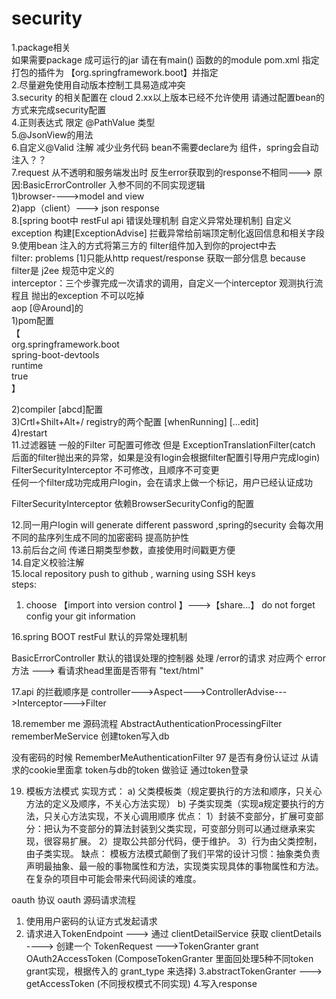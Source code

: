 # security
1.package相关  
  如果需要package 成可运行的jar 请在有main() 函数的的module pom.xml 指定 打包的插件为 【org.springframework.boot】并指定<finalName>  
2.尽量避免使用自动版本控制工具易造成冲突  
3.security 的相关配置在 cloud 2.xx以上版本已经不允许使用 请通过配置bean的方式来完成security配置  
4.正则表达式 限定 @PathValue 类型  
5.@JsonView的用法  
6.自定义@Valid 注解 减少业务代码  bean不需要declare为 组件，spring会自动注入？？  
7.request 从不透明和服务端发出时  反生error获取到的response不相同--->  原因:BasicErrorController 入参不同的不同实现逻辑  
  1)browser---->model and view  
  2)app（client）---> json response  
8.[spring boot中 restFul api 错误处理机制 自定义异常处理机制] 自定义exception 构建[ExceptionAdvise] 拦截异常给前端顶定制化返回信息和相关字段  
9.使用bean 注入的方式将第三方的 filter组件加入到你的project中去  
  filter: problems [1]只能从http request/response 获取一部分信息  because filter是 j2ee 规范中定义的  
  interceptor：三个步骤完成一次请求的调用，自定义一个interceptor 观测执行流程且 抛出的exception 不可以吃掉  
  aop [@Around]的  
 1)pom配置  
       【<dependency>  
                <groupId>org.springframework.boot</groupId>  
               <artifactId>spring-boot-devtools</artifactId>  
                <scope>runtime</scope>  
                <optional>true</optional>  
       </dependency> 】
       
 2)compiler [abcd]配置  
 3)Crtl+Shilt+Alt+/  registry的两个配置 [whenRunning] [...edit]  
 4)restart  
11.过滤器链  一般的Filter 可配置可修改 但是 ExceptionTranslationFilter(catch 后面的filter抛出来的异常，如果是没有login会根据filter配置引导用户完成login) FilterSecurityInterceptor  不可修改，且顺序不可变更  
任何一个filter成功完成用户login，会在请求上做一个标记，用户已经认证成功  

FilterSecurityInterceptor 依赖BrowserSecurityConfig的配置  

12.同一用户login will generate different password ,spring的security 会每次用不同的盐序列生成不同的加密密码 提高防护性  
13.前后台之间 传递日期类型参数，直接使用时间戳更方便  
14.自定义校验注解  
15.local repository push to github , warning using SSH keys  
steps:  
1) choose 【import into version control 】--->【share...】 do not forget config your git information  

16.spring BOOT restFul 默认的异常处理机制

BasicErrorController 默认的错误处理的控制器 处理 /error的请求  对应两个 error 方法 ---> 看请求head里面是否带有 "text/html" 

17.api 的拦截顺序是 controller--->Aspect--->ControllerAdvise--->Interceptor--->Filter

18.remember me 源码流程  AbstractAuthenticationProcessingFilter  rememberMeService  创建token写入db

没有密码的时候 RememberMeAuthenticationFilter 97 是否有身份认证过 从请求的cookie里面拿 token与db的token 做验证 通过token登录


19. 模板方法模式
实现方式：
a)     父类模板类（规定要执行的方法和顺序，只关心方法的定义及顺序，不关心方法实现）
b)     子类实现类（实现a规定要执行的方法，只关心方法实现，不关心调用顺序
 优点：
     1）封装不变部分，扩展可变部分：把认为不变部分的算法封装到父类实现，可变部分则可以通过继承来实现，很容易扩展。
     2）提取公共部分代码，便于维护。
     3）行为由父类控制，由子类实现。
 缺点：
     模板方法模式颠倒了我们平常的设计习惯：抽象类负责声明最抽象、最一般的事物属性和方法，实现类实现具体的事物属性和方法。在复杂的项目中可能会带来代码阅读的难度。
 
      
       
  oauth 协议 oauth 源码请求流程
  
  1. 使用用户密码的认证方式发起请求
  2. 请求进入TokenEndpoint ---> 通过 clientDetailService 获取 clientDetails  ----> 创建一个 TokenRequest 
     --->TokenGranter grant OAuth2AccessToken  (ComposeTokenGranter 里面回处理5种不同token grant实现，根据传入的 grant_type 来选择)
  3.abstractTokenGranter  ---> getAccessToken (不同授权模式不同实现)
  4.写入response
  
 
  



  
  
  